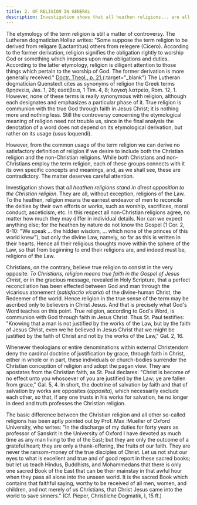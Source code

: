 ```yaml
---
title: 2. OF RELIGION IN GENERAL
description: Investigation shows that all heathen religions... are all, without exception, religions of the Law.
---
```


The etymology of the term religion is still a matter of controversy. The Lutheran dogmatician Hollaz writes: "Some suppose the term religion to be derived from religare (Lactantitus) others from relegere (Cicero). According to the former derivation, religion signifies the obligation rightly to worship God or something which imposes upon man obligations and duties. According to the latter etymology, religion is diligent attention to those things which pertain to the worship of God. The former derivation is more generally received." [Doctr. Theol., p. 21.](https://archive.org/details/doctrinaltheolog00schmuoft/page/n27/mode/2up){:target="_blank"}  The Lutheran dogmatician Quenstedt cites as synonyms of religion the Greek terms θρησκεία, Jas. 1, 26; εὐσέβεια, 1 Tim. 4, 8; λογική λατρεία, Rom. 12, 1. However, none of these terms is really synonymous with religion, although each designates and emphasizes a particular phase of it. True religion is communion with the true God through faith in Jesus Christ; it is nothing more and nothing less. Still the controversy concerning the etymological meaning of religion need not trouble us, since in the final analysis the denotation of a word does not depend on its etymological derivation, but rather on its usage (usus loquendi).

However, from the common usage of the term religion we can derive no satisfactory definition of religion if we desire to include both the Christian religion and the non-Christian religions. While both Christians and non-Christians employ the term religion, each of these groups connects with it its own specific concepts and meanings, and, as we shall see, these are contradictory. The matter deserves careful attention.

Investigation shows that _all heathen religions stand in direct opposition to the Christian religion_. They are all, without exception, religions of the Law. To the heathen, religion means the earnest endeavor of men to reconcile the deities by their own efforts or works, such as worship, sacrifices, moral conduct, asceticism, etc. In this respect all non-Christian religions agree, no matter how much they may differ in individual details. Nor can we expect anything else; for the heathen by nature do not know the Gospel (1 Cor. 2, 6-10: "We speak ... the hidden wisdom, ... which none of the princes of this world knew"), but only the divine Law, namely, so far as this is written in their hearts. Hence all their religious thoughts move within the sphere of the Law, so that from beginning to end their religions are, and indeed must be, religions of the Law.

Christians, on the contrary, believe true religion to consist in the very opposite. _To Christians, religion means true faith in the Gospel of Jesus Christ_, or in the gracious message, revealed in Holy Scripture, that a perfect reconciliation has been effected between God and man through the vicarious atonement (_satisfactio vicaria_) of the divine-human Christ, the Redeemer of the world. Hence religion in the true sense of the term may be ascribed only to believers in Christ Jesus. And that is precisely what God's Word teaches on this point. True religion, according to God's Word, is communion with God through faith in Jesus Christ. Thus St. Paul testifies: "Knowing that a man is not justified by the works of the Law, but by the faith of Jesus Christ, even we he believed in Jesus Christ that we might be justified by the faith of Christ and not by the works of the Law," Gal. 2, 16.

Whenever theologians or entire denominations within external Christendom deny the cardinal doctrine of justification by grace, through faith in Christ, either in whole or in part, these individuals or church-bodies surrender the Christian conception of religion and adopt the pagan view. They are apostates from the Christian faith, as St. Paul declares: "Christ is become of no effect unto you whosoever of you are justified by the Law; ye are fallen from grace," Gal. 5, 4. In short, the doctrine of salvation by faith and that of salvation by works are opposites (_opposita_), which necessarily exclude each other, so that, if any one trusts in his works for salvation, he no longer in deed and truth professes the Christian religion.

The basic difference between the Christian religion and all other so-called religions has been aptly pointed out by Prof. Max :Mueller of Oxford University, who writes: "In the discharge of my duties for forty years as professor of Sanskrit in the University of Oxford I have devoted as much time as any man living to the of the East; but they are only the outcome of a grateful heart; they are only a thank-offering, the fruits of our faith. They are never the ransom-money of the true disciples of Christ. Let us not shut our eyes to what is excellent and true and of good report in these sacred books; but let us teach Hindus, Buddhists, and Mohammedans that there is only one sacred Book of the East that can be their mainstay in that awful hour when they pass all alone into the unseen world. It is the sacred Book which contains that faithful saying, worthy to be received of all men, women, and children, and not merely of us Christians, that Christ Jesus came into the world to save sinners." (Cf. Pieper, Christliche Dogmatik, I, 15 ff.)